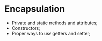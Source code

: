 # Encapsulation

* Private and static methods and attributes;
* Constructors;
* Proper ways to use getters and setter;
